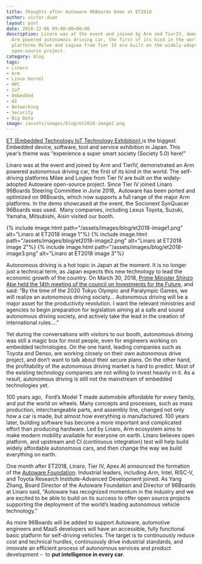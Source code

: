 ```yaml
---
title: Thoughts after Autoware 96Boards Demo at ET2018
author: victor.duan
layout: post
date: 2018-12-06 09:00:00+00:00
description: Linaro was at the event and joined by Arm and TierIV, demonstrated an
  Arm powered autonomous driving car, the first of its kind in the world. The self-driving
  platforms Milee and Logiee from Tier IV are built on the widely-adopted Autoware
  open-source project.
category: blog
tags:
- Linaro
- Arm
- Linux Kernel
- HPC
- IoT
- Embedded
- AI
- Networking
- Security
- Big Data
image: /assets/images/blog/et2018-image2.png
---
```


[ET (Embedded Technology IoT Technology Exhibition) ](http://www.jasa.or.jp/expo/2018/)is the biggest Embedded device, software, tool and service exhibition in Japan. This year’s theme was “experience a super smart society (Society 5.0) here!”

Linaro was at the event and joined by Arm and TierIV, demonstrated an Arm powered autonomous driving car, the first of its kind in the world. The self-driving platforms Milee and Logiee from Tier IV are built on the widely-adopted Autoware open-source project. Since Tier IV joined Linaro 96Boards Steering Committee in June 2018,  Autoware has been ported and optimized on 96Boards, which now supports a full range of the major Arm platforms. In the demo showcased at the event, the Socionext SynQuacer 96Boards was used.  Many companies, including Lexus Toyota, Suzuki, Yamaha, Mitsubishi, Aisin visited our booth.

{% include image.html path="/assets/images/blog/et2018-image1.png" alt="Linaro at ET2018 image 1"%}
{% include image.html path="/assets/images/blog/et2018-image2.png" alt="Linaro at ET2018 image 2"%}
{% include image.html path="/assets/images/blog/et2018-image3.png" alt="Linaro at ET2018 image 3"%}

Autonomous driving is a hot topic in Japan at the moment. It is no longer just a technical term, as Japan expects this new technology to lead the economic growth of the country. On March 30, 2018, [Prime Minister Shinzo Abe held the 14th meeting of the council on Investments for the Future](https://japan.kantei.go.jp/98_abe/actions/201803/30Article4.html), and said: “By the time of the 2020 Tokyo Olympic and Paralympic Games, we will realize an autonomous driving society… Autonomous driving will be a major asset for the productivity revolution. I want the relevant ministries and agencies to begin preparation for legislation aiming at a safe and sound autonomous driving society, and actively take the lead in the creation of international rules....”

Yet during the conversations with visitors to our booth, autonomous driving was still a magic box for most people, even for engineers working on embedded technologies. On the one hand, leading companies such as Toyota and Denso, are working closely on their own autonomous drive project, and don’t want to talk about their secure plans. On the other hand, the profitability of the autonomous driving market is hard to predict. Most of the existing technology companies are not willing to invest heavily in it. As a result, autonomous driving is still not the mainstream of embedded technologies yet.

100 years ago,  Ford’s Model T made automobile affordable for every family, and put the world on wheels. Many concepts and processes, such as mass production, interchangeable parts, and assembly line, changed not only how a car is made, but almost how everything is manufactured. 100 years later, building software has become a more important and complicated effort than producing hardware. Led by Linaro, Arm ecosystem aims to make modern mobility available for everyone on earth. Linaro believes open platform, and upstream and CI (continuous integration) test will help build widely affordable autonomous cars, and then change the way we build everything on earth.

One month after ET2018, Linaro, Tier IV, Apex.AI announced the formation of the [Autoware Foundation](https://www.autoware.org/). Industrial leaders, including Arm, Intel, RISC-V, and Toyota Research Institute-Advanced Development joined. As Yang Zhang, Board Director of the Autoware Foundation and Director of 96Boards at Linaro said, “Autoware has recognized momentum in the industry and we are excited to be able to build on its success to offer open source projects supporting the deployment of the world’s leading autonomous vehicle technology.”

As more 96Boards will be added to support Autoware, automotive engineers and MaaS developers will have an accessible, fully functional basic platform for self-driving vehicles. The target is to continuously reduce cost and technical hurdles, continuously drive industrial standards, and innovate an efficient process of autonomous services and product development -  to **put intelligence in every car**.